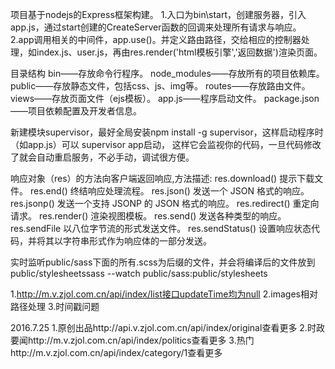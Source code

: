 项目基于nodejs的Express框架构建。
1.入口为bin\start，创建服务器，引入app.js，通过start创建的CreateServer函数的回调来处理所有请求与响应。
2.app调用相关的中间件，app.use()。并定义路由路径，交给相应的控制器处理，如index.js、user.js，再由res.render('html模板引擎','返回数据')渲染页面。


目录结构
bin——存放命令行程序。
node_modules——存放所有的项目依赖库。
public——存放静态文件，包括css、js、img等。
routes——存放路由文件。
views——存放页面文件（ejs模板）。
app.js——程序启动文件。
package.json——项目依赖配置及开发者信息。


新建模块supervisor，最好全局安装npm install -g supervisor，这样启动程序时（如app.js）可以 supervisor app启动，
这样它会监视你的代码，一旦代码修改了就会自动重启服务，不必手动，调试很方便。


响应对象（res）的方法向客户端返回响应,方法描述:
res.download()	提示下载文件。
res.end()	终结响应处理流程。
res.json()	发送一个 JSON 格式的响应。
res.jsonp()	发送一个支持 JSONP 的 JSON 格式的响应。
res.redirect()	重定向请求。
res.render()	渲染视图模板。
res.send()	发送各种类型的响应。
res.sendFile	以八位字节流的形式发送文件。
res.sendStatus()	设置响应状态代码，并将其以字符串形式作为响应体的一部分发送。

实时监听public/sass下面的所有.scss为后缀的文件，并会将编译后的文件放到public/stylesheets
​sass --watch public/sass:public/stylesheets


1.http://m.v.zjol.com.cn/api/index/list接口updateTime均为null
2.images相对路径处理
3.时间戳问题


2016.7.25
1.原创出品http://api.v.zjol.com.cn/api/index/original查看更多
2.时政要闻http://m.v.zjol.com.cn/api/index/politics查看更多
3.热门http://m.v.zjol.com.cn/api/index/category/1查看更多